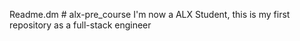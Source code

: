 Readme.dm # alx-pre_course
I'm now a ALX Student, this is my first repository as a full-stack engineer
